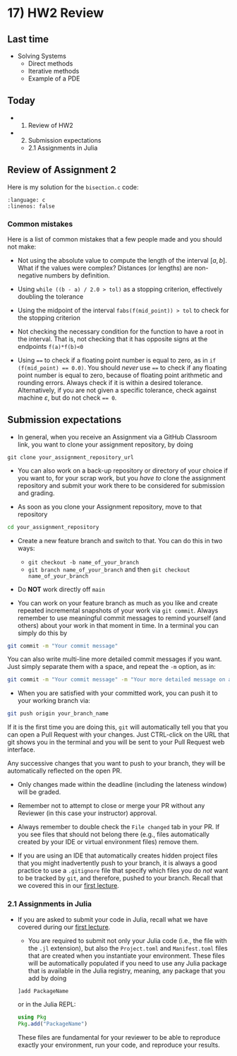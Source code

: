 # 17) HW2 Review

## Last time
- Solving Systems
  - Direct methods
  - Iterative methods
  - Example of a PDE

## Today
- 1. Review of HW2
- 2. Submission expectations
  - 2.1 Assignments in Julia

## Review of Assignment 2

Here is my solution for the `bisection.c` code:

```{literalinclude} ../c_programs/module4-6_assignment2/bisection.c
:language: c
:linenos: false
```

### Common mistakes

Here is a list of common mistakes that a few people made and you should not make:

- Not using the absolute value to compute the length of the interval $[a,b]$. What if the values were complex? Distances (or lengths) are non-negative numbers by definition.

- Using `while ((b - a) / 2.0 > tol)` as a stopping criterion, effectively doubling the tolerance

- Using the midpoint of the interval `fabs(f(mid_point)) > tol` to check for the stopping criterion

- Not checking the necessary condition for the function to have a root in the interval. That is, not checking that it has opposite signs at the endpoints `f(a)*f(b)<0`

- Using `==` to check if a floating point number is equal to zero, as in `if (f(mid_point) == 0.0)`. You should _never_ use `==` to check if any floating point number is equal to zero, because of floating point arithmetic and rounding errors. Always check if it is within a desired tolerance. Alternatively, if you are not given a specific tolerance, check against machine $\varepsilon$, but do not check `== 0`.

## Submission expectations

- In general, when you receive an Assignment via a GitHub Classroom link, you want to clone your assignment repository, by doing

```shell
git clone your_assignment_repository_url
```

- You can also work on a back-up repository or directory of your choice if you want to, for your scrap work, but you _have to_ clone the assignment repository and submit your work there to be considered for submission and grading.

- As soon as you clone your Assignment repository, move to that repository

```bash
cd your_assignment_repository
```

- Create a new feature branch and switch to that. You can do this in two ways:
  * `git checkout -b name_of_your_branch`
  * `git branch name_of_your_branch` and then `git checkout name_of_your_branch`

- Do **NOT** work directly off `main`

- You can work on your feature branch as much as you like and create repeated incremental snapshots of your work via `git commit`. Always remember to use meaningful commit messages to remind yourself (and others) about your work in that moment in time. In a terminal you can simply do this by

```bash
git commit -m "Your commit message"
```

You can also write multi-line more detailed commit messages if you want. Just simply separate them with a space, and repeat the `-m` option, as in:

```bash
git commit -m "Your commit message" -m "Your more detailed message on a new line"
```

- When you are satisfied with your committed work, you can push it to your working branch via:

```bash
git push origin your_branch_name
```

If it is the first time you are doing this, `git` will automatically tell you that you can open a Pull Request with your changes. Just CTRL-click on the URL that git shows you in the terminal and you will be sent to your Pull Request web interface.

Any successive changes that you want to push to your branch, they will be automatically reflected on the open PR.

- Only changes made within the deadline (including the lateness window) will be graded.

- Remember not to attempt to close or merge your PR without any Reviewer (in this case your instructor) approval.

- Always remember to double check the `File changed` tab in your PR. If you see files that should not belong there (e.g., files automatically created by your IDE or virtual environment files) remove them.

- If you are using an IDE that automatically creates hidden project files that you might inadvertently push to your branch, it is always a good practice to use a `.gitignore` file that specify which files you do _not_ want to be tracked by `git`, and therefore, pushed to your branch. Recall that we covered this in our [first lecture](https://sdsu-comp526.github.io/fall24/slides/module1-1_first_class.html#keeping-track-with-git).

### 2.1 Assignments in Julia

- If you are asked to submit your code in Julia, recall what we have covered during our [first lecture](https://sdsu-comp526.github.io/fall24/slides/module1-1_first_class.html#julia).

  * You are required to submit not only your Julia code (i.e., the file with the `.jl` extension), but also the `Project.toml` and `Manifest.toml` files that are created when you instantiate your environment. These files will be automatically populated if you need to use any Julia package that is available in the Julia registry, meaning, any package that you add by doing

  ```julia
  ]add PackageName
  ```

  or in the Julia REPL:
  ```julia
  using Pkg
  Pkg.add("PackageName")
  ```

  These files are fundamental for your reviewer to be able to reproduce exactly your environment, run your code, and reproduce your results.

